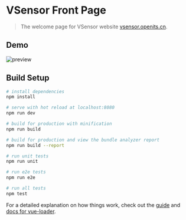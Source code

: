 # VSensor Front Page

> The welcome page for VSensor website [vsensor.openits.cn](http://vsensor.openits.cn).

## Demo

![preview](https://gh-io-1257470807.cos.ap-guangzhou.myqcloud.com/vsensor/demo.png)

## Build Setup

``` bash
# install dependencies
npm install

# serve with hot reload at localhost:8080
npm run dev

# build for production with minification
npm run build

# build for production and view the bundle analyzer report
npm run build --report

# run unit tests
npm run unit

# run e2e tests
npm run e2e

# run all tests
npm test
```

For a detailed explanation on how things work, check out the [guide](http://vuejs-templates.github.io/webpack/) and [docs for vue-loader](http://vuejs.github.io/vue-loader).
